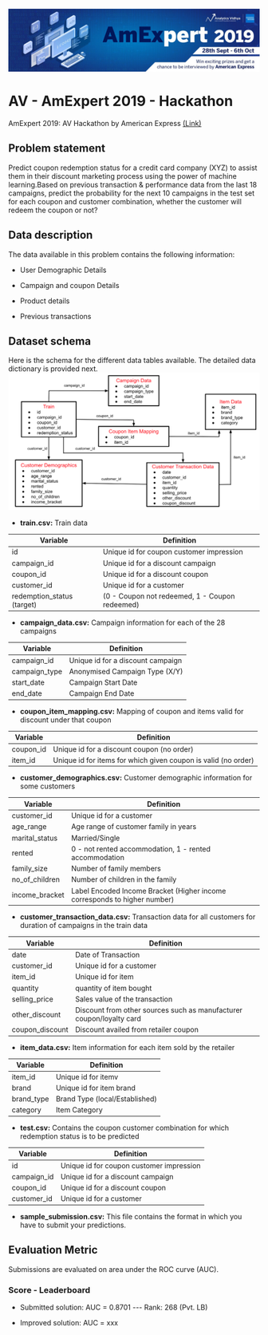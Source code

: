 ![](/images/AmEx_logo.png)


# AV - AmExpert 2019 - Hackathon


AmExpert 2019: AV Hackathon by American Express [(Link)](http://datahack.analyticsvidhya.com/contest/amexpert-2019-machine-learning-hackathon/)


## Problem statement


Predict coupon redemption status for a credit card company (XYZ) to assist them in their discount marketing process using the power of machine learning.Based on previous transaction & performance data from the last 18 campaigns, predict the probability for the next 10 campaigns in the test set for each coupon and customer combination, whether the customer will redeem the coupon or not?





## Data description


The data available in this problem contains the following information: 

* User Demographic Details

* Campaign and coupon Details

* Product details

* Previous transactions




## Dataset schema

Here is the schema for the different data tables available. The detailed data dictionary is provided next.
![](/images/amex19_fig1.png)




* __train.csv:__ Train data


Variable | Definition
-------- | ----------
id	| Unique id for coupon customer impression
campaign_id	| Unique id for a discount campaign
coupon_id	| Unique id for a discount coupon
customer_id	| Unique id for a customer
redemption_status	(target) | (0 - Coupon not redeemed, 1 - Coupon redeemed)




* __campaign_data.csv:__ Campaign information for each of the 28 campaigns


Variable | Definition
-------- | ----------
campaign_id	| Unique id for a discount campaign
campaign_type	| Anonymised Campaign Type (X/Y)
start_date	| Campaign Start Date
end_date	| Campaign End Date




* __coupon_item_mapping.csv:__ Mapping of coupon and items valid for discount under that coupon


Variable |	Definition
-------- | ----------
coupon_id	| Unique id for a discount coupon (no order)
item_id |	Unique id for items for which given coupon is valid (no order)




* __customer_demographics.csv:__ Customer demographic information for some customers


Variable	| Definition
-------- | ----------
customer_id	| Unique id for a customer
age_range	| Age range of customer family in years
marital_status	| Married/Single
rented	| 0 - not rented accommodation, 1 - rented accommodation
family_size	| Number of family members
no_of_children	| Number of children in the family
income_bracket	| Label Encoded Income Bracket (Higher income corresponds to higher number)



* __customer_transaction_data.csv:__ Transaction data for all customers for duration of campaigns in the train data


Variable |	Definition
-------- | ----------
date	| Date of Transaction
customer_id	| Unique id for a customer
item_id |	Unique id for item
quantity |	quantity of item bought
selling_price	| Sales value of the transaction
other_discount	| Discount from other sources such as manufacturer coupon/loyalty card
coupon_discount	| Discount availed from retailer coupon



* __item_data.csv:__ Item information for each item sold by the retailer


Variable	| Definition
-------- | ----------
item_id	| Unique id for itemv
brand |	Unique id for item brand
brand_type |	Brand Type (local/Established)
category |	Item Category



* __test.csv:__ Contains the coupon customer combination for which redemption status is to be predicted


Variable	| Definition
-------- | ----------
id |	Unique id for coupon customer impression
campaign_id	| Unique id for a discount campaign
coupon_id |	Unique id for a discount coupon
customer_id	| Unique id for a customer


* __sample_submission.csv:__ This file contains the format in which you have to submit your predictions.



## Evaluation Metric

Submissions are evaluated on area under the ROC curve (AUC). 


### Score - Leaderboard

* Submitted solution: AUC = 0.8701 --- Rank: 268 (Pvt. LB)

* Improved solution: AUC = xxx
